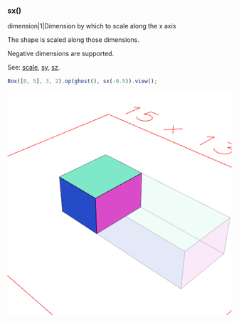 ### sx()
dimension|1|Dimension by which to scale along the x axis

The shape is scaled along those dimensions.

Negative dimensions are supported.

See: [scale](#https://raw.githubusercontent.com/jsxcad/JSxCAD/master/nb/api/scale.nb), [sy](#https://raw.githubusercontent.com/jsxcad/JSxCAD/master/nb/api/sy.nb), [sz](#https://raw.githubusercontent.com/jsxcad/JSxCAD/master/nb/api/sz.nb).

```JavaScript
Box([0, 5], 3, 2).op(ghost(), sx(-0.5)).view();
```

![Image](sx.md.0.png)
